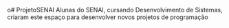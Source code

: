 o# ProjetoSENAI
Alunas do SENAI, cursando Desenvolvimento de Sistemas, criaram este espaço para desenvolver novos projetos de programação
